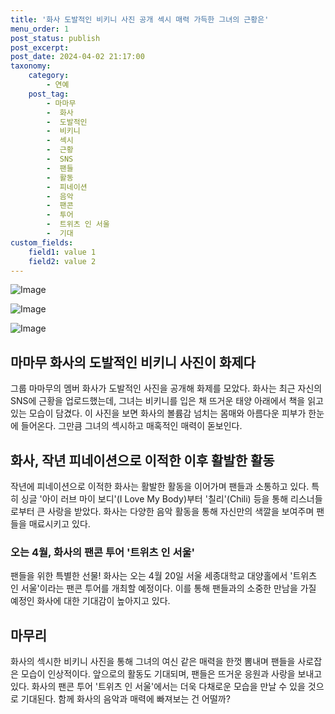 ```yaml
---
title: '화사 도발적인 비키니 사진 공개 섹시 매력 가득한 그녀의 근황은'
menu_order: 1
post_status: publish
post_excerpt: 
post_date: 2024-04-02 21:17:00
taxonomy:
    category:
        - 연예
    post_tag:
        - 마마무
        -  화사
        -  도발적인
        -  비키니
        -  섹시
        -  근황
        -  SNS
        -  팬들
        -  활동
        -  피네이션
        -  음악
        -  팬콘
        -  투어
        -  트위츠 인 서울
        -  기대
custom_fields:
    field1: value 1
    field2: value 2
---
```


![Image](https://mimgnews.pstatic.net/image/117/2024/04/02/0003818384_001_20240402093601244.jpg?type=w540)

![Image](https://ssl.pstatic.net/mimgnews/image/117/2024/04/02/0003818384_002_20240402093601299.jpg?type=w540)

![Image](https://mimgnews.pstatic.net/image/117/2024/04/02/0003818384_003_20240402093601353.jpg?type=w540)

## 마마무 화사의 도발적인 비키니 사진이 화제다
그룹 마마무의 멤버 화사가 도발적인 사진을 공개해 화제를 모았다. 화사는 최근 자신의 SNS에 근황을 업로드했는데, 그녀는 비키니를 입은 채 뜨거운 태양 아래에서 책을 읽고 있는 모습이 담겼다. 이 사진을 보면 화사의 볼륨감 넘치는 몸매와 아름다운 피부가 한눈에 들어온다. 그만큼 그녀의 섹시하고 매혹적인 매력이 돋보인다.
## 화사, 작년 피네이션으로 이적한 이후 활발한 활동
작년에 피네이션으로 이적한 화사는 활발한 활동을 이어가며 팬들과 소통하고 있다. 특히 싱글 '아이 러브 마이 보디'(I Love My Body)부터 '칠리'(Chili) 등을 통해 리스너들로부터 큰 사랑을 받았다. 화사는 다양한 음악 활동을 통해 자신만의 색깔을 보여주며 팬들을 매료시키고 있다.
### 오는 4월, 화사의 팬콘 투어 '트위츠 인 서울'
팬들을 위한 특별한 선물! 화사는 오는 4월 20일 서울 세종대학교 대양홀에서 '트위츠 인 서울'이라는 팬콘 투어를 개최할 예정이다. 이를 통해 팬들과의 소중한 만남을 가질 예정인 화사에 대한 기대감이 높아지고 있다.
## 마무리
화사의 섹시한 비키니 사진을 통해 그녀의 여신 같은 매력을 한껏 뽐내며 팬들을 사로잡은 모습이 인상적이다. 앞으로의 활동도 기대되며, 팬들은 뜨거운 응원과 사랑을 보내고 있다. 화사의 팬콘 투어 '트위츠 인 서울'에서는 더욱 다채로운 모습을 만날 수 있을 것으로 기대된다. 함께 화사의 음악과 매력에 빠져보는 건 어떨까?
